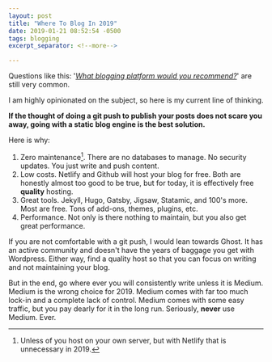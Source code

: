 ```yaml
---
layout: post
title: "Where To Blog In 2019"
date: 2019-01-21 08:52:54 -0500
tags: blogging
excerpt_separator: <!--more-->

---
```


Questions like this: '_[What blogging platform would you recommend?][1]_'
are still very common.

I am highly opinionated on the subject, so here is my current line of thinking.
<!--more-->

**If the thought of doing a git push to publish your posts does not scare
you away, going with a static blog engine is the best solution.**

Here is why:

1. Zero maintenance[^1]. There are no databases to manage. No security updates. You just write and push content.
1. Low costs. Netlify and Github will host your blog for free. Both are honestly almost too good to be true, but for today, it is effectively free **quality** hosting.
1. Great tools. Jekyll, Hugo, Gatsby, Jigsaw, Statamic, and 100's more. Most are free. Tons of add-ons, themes, plugins, etc.
1. Performance. Not only is there nothing to maintain, but you also get great performance.

If you are not comfortable with a git push, I would lean towards Ghost. It has an active community and doesn't have the years of baggage you get with Wordpress. Either way, find a quality host so that you can focus on writing and not maintaining your blog.

But in the end, go where ever you will consistently write unless it is Medium. Medium is the wrong choice for 2019. Medium comes with far too much lock-in and a complete lack of control. Medium comes with some easy traffic, but you pay dearly for it in the long run. Seriously, **never** use Medium. Ever.

[1]:https://www.indiehackers.com/forum/what-blogging-platform-would-you-recommend-560853f7eb?commentId=-LWkffQeSaeZbasIrRPv

[^1]: Unless of you host on your own server, but with Netlify that is unnecessary in 2019.
